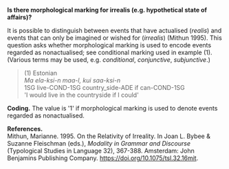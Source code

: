 **Is there morphological marking for irrealis (e.g. hypothetical state of affairs)?**

It is possible to distinguish between events that have actualised (*realis*) and events that can only be imagined or wished for (*irrealis*) (Mithun 1995). This question asks whether morphological marking is used to encode events regarded as nonactualised; see conditional marking used in example (1). (Various terms may be used, e.g. *conditional*, *conjunctive*, *subjunctive*.) 

>(1) Estonian<br/>
>*Ma ela-ksi-n maa-l, kui saa-ksi-n*<br/>
>1SG live-COND-1SG country_side-ADE if can-COND-1SG<br/>
>'I would live in the countryside if I could' 

**Coding.** The value is '1' if morphological marking is used to denote events regarded as nonactualised.<br/>

**References.**<br/>
Mithun, Marianne. 1995. On the Relativity of Irreality. In Joan L. Bybee & Suzanne Fleischman (eds.), *Modality in Grammar and Discourse* (Typological Studies in Language 32), 367-388. Amsterdam: John Benjamins Publishing Company. https://doi.org/10.1075/tsl.32.16mit.
